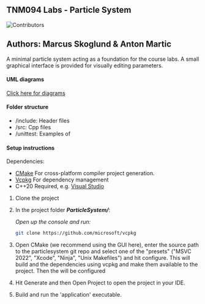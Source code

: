 ## TNM094 Labs - Particle System

![Contributors](https://img.shields.io/badge/contributors-3-green)

## Authors: Marcus Skoglund & Anton Martic

A minimal particle system acting as a foundation for the course labs.
A small graphical interface is provided for visually editing parameters.

#### UML diagrams
[Click here for diagrams](https://drive.google.com/file/d/1VYjRpuxV53BEmxqkvz2iq4STdPoqGKrt/view?usp=sharing)

#### Folder structure

- /include: Header files
- /src: Cpp files
- /unittest: Examples of

#### Setup instructions

Dependencies:

- [CMake](https://cmake.org/download/) For cross-platform compiler project generation.
- [Vcpkg](https://github.com/microsoft/vcpkg) For dependency management
- C++20 Required, e.g. [Visual Studio](https://visualstudio.microsoft.com/downloads/)

1.  Clone the project

2.  In the project folder **_ParticleSystem/_**:

    _Open up the console and run:_

    ```bash
    git clone https://github.com/microsoft/vcpkg
    ```

3.  Open CMake (we recommend using the GUI here), enter the source path to the particlesystem git repo
    and select one of the "presets" ("MSVC 2022", "Xcode", "Ninja", "Unix Makefiles")
    and hit configure. This will build and the dependencies using vcpkg and make them available to
    the project. Then the will be configured

4.  Hit Generate and then Open Project to open the project in your IDE.

5.  Build and run the 'application' executable.
